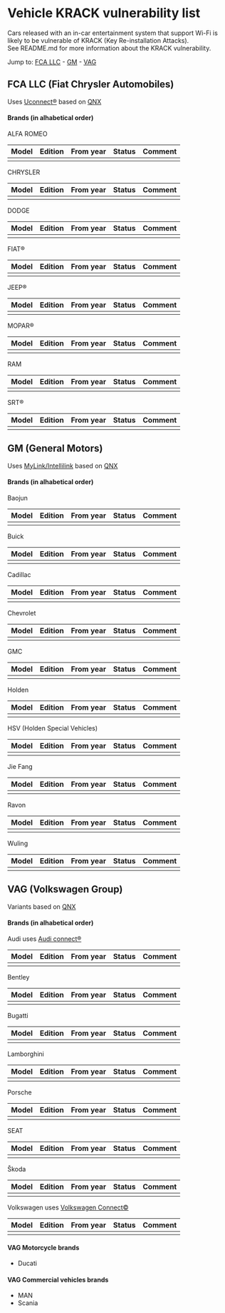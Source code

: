 # Vehicle KRACK vulnerability list
Cars released with an in-car entertainment system that support Wi-Fi is likely to be vulnerable of KRACK (Key Re-installation Attacks). \
See README.md for more information about the KRACK vulnerability.

Jump to: [FCA LLC](#fca-llc-fiat-chrysler-automobiles) - [GM](#gm-general-motors) - [VAG](#vag-volkswagen-group)

## FCA LLC (Fiat Chrysler Automobiles)

Uses [Uconnect®][] based on [QNX][]

#### Brands (in alhabetical order)

ALFA ROMEO

| Model | Edition | From year | Status | Comment |
|-------|---------|-----------|--------|---------|
| | | | | |

CHRYSLER

| Model | Edition | From year | Status | Comment |
|-------|---------|-----------|--------|---------|
| | | | | |

DODGE

| Model | Edition | From year | Status | Comment |
|-------|---------|-----------|--------|---------|
| | | | | |

FIAT®

| Model | Edition | From year | Status | Comment |
|-------|---------|-----------|--------|---------|
| | | | | |

JEEP®

| Model | Edition | From year | Status | Comment |
|-------|---------|-----------|--------|---------|
| | | | | |

MOPAR®

| Model | Edition | From year | Status | Comment |
|-------|---------|-----------|--------|---------|
| | | | | |

RAM

| Model | Edition | From year | Status | Comment |
|-------|---------|-----------|--------|---------|
| | | | | |

SRT®

| Model | Edition | From year | Status | Comment |
|-------|---------|-----------|--------|---------|
| | | | | |

## GM (General Motors)
Uses [MyLink/Intellilink][] based on [QNX][]

#### Brands (in alhabetical order)

Baojun

| Model | Edition | From year | Status | Comment |
|-------|---------|-----------|--------|---------|
| | | | | |

Buick

| Model | Edition | From year | Status | Comment |
|-------|---------|-----------|--------|---------|
| | | | | |

Cadillac

| Model | Edition | From year | Status | Comment |
|-------|---------|-----------|--------|---------|
| | | | | |

Chevrolet

| Model | Edition | From year | Status | Comment |
|-------|---------|-----------|--------|---------|
| | | | | |

GMC

| Model | Edition | From year | Status | Comment |
|-------|---------|-----------|--------|---------|
| | | | | |

Holden

| Model | Edition | From year | Status | Comment |
|-------|---------|-----------|--------|---------|
| | | | | |

HSV (Holden Special Vehicles)

| Model | Edition | From year | Status | Comment |
|-------|---------|-----------|--------|---------|
| | | | | |

Jie Fang

| Model | Edition | From year | Status | Comment |
|-------|---------|-----------|--------|---------|
| | | | | |

Ravon

| Model | Edition | From year | Status | Comment |
|-------|---------|-----------|--------|---------|
| | | | | |

Wuling

| Model | Edition | From year | Status | Comment |
|-------|---------|-----------|--------|---------|
| | | | | |


## VAG (Volkswagen Group)
Variants based on [QNX][]

#### Brands (in alhabetical order)

Audi uses [Audi connect®][]

| Model | Edition | From year | Status | Comment |
|-------|---------|-----------|--------|---------|
| | | | | |

Bentley

| Model | Edition | From year | Status | Comment |
|-------|---------|-----------|--------|---------|
| | | | | |

Bugatti

| Model | Edition | From year | Status | Comment |
|-------|---------|-----------|--------|---------|
| | | | | |

Lamborghini

| Model | Edition | From year | Status | Comment |
|-------|---------|-----------|--------|---------|
| | | | | |

Porsche

| Model | Edition | From year | Status | Comment |
|-------|---------|-----------|--------|---------|
| | | | | |

SEAT

| Model | Edition | From year | Status | Comment |
|-------|---------|-----------|--------|---------|
| | | | | |

Škoda

| Model | Edition | From year | Status | Comment |
|-------|---------|-----------|--------|---------|
| | | | | |

Volkswagen uses [Volkswagen Connect©][]

| Model | Edition | From year | Status | Comment |
|-------|---------|-----------|--------|---------|
| | | | | |

#### VAG Motorcycle brands

* Ducati

#### VAG Commercial vehicles brands

* MAN
* Scania

[Audi connect®]: https://www.audiusa.com/technology/intelligence/audi-connect "Audi connect®"
[MyLink/Intellilink]: https://en.m.wikipedia.org/wiki/MyLink "Mylink/Intellilink"
[QNX]: http://www.qnx.com/company/ "QNX"
[Uconnect®]: https://www.driveuconnect.com/ "Uconnect®"
[Volkswagen Connect©]: http://www.vwconnect.com "Volkswagen Connect©"
